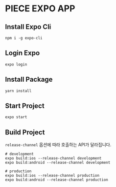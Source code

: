 # PIECE EXPO APP

## Install Expo Cli
```
npm i -g expo-cli
```

## Login Expo
```
expo login
```

## Install Package 
```
yarn install
```


## Start Project
```
expo start
```


## Build Project
`release-channel` 옵션에 따라 호출하는 API가 달라집니다. 
```
# development
expo build:ios --release-channel development
expo build:android --release-channel development

# production
expo build:ios --release-channel production
expo build:android --release-channel production
```
